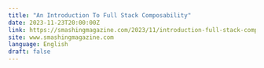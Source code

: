 ```yaml
---
title: "An Introduction To Full Stack Composability"
date: 2023-11-23T20:00:00Z
link: https://smashingmagazine.com/2023/11/introduction-full-stack-composability/?utm_medium=RSS&utm_source=news.12bit.vn
site: www.smashingmagazine.com
language: English
draft: false
---
```

